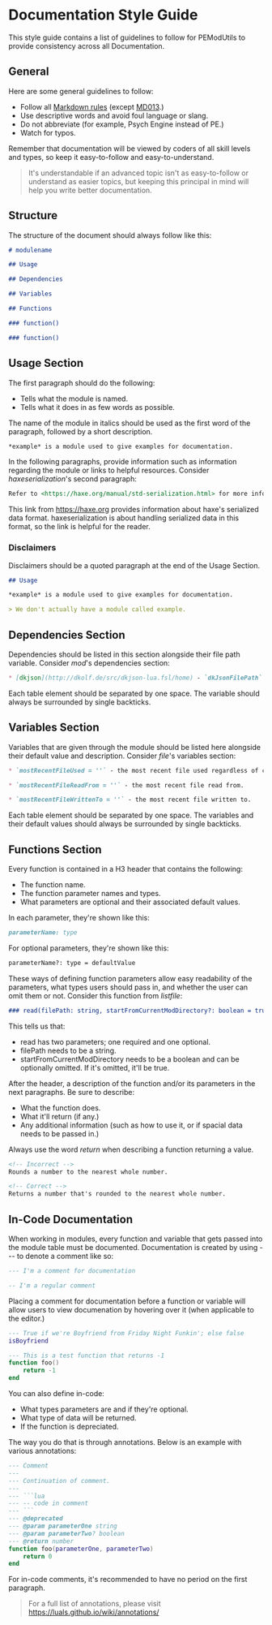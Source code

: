 # Documentation Style Guide

This style guide contains a list of guidelines to follow for PEModUtils to provide consistency across all Documentation.

## General

Here are some general guidelines to follow:

* Follow all [Markdown rules](https://github.com/markdownlint/markdownlint/blob/main/docs/RULES.md) (except [MD013](https://github.com/markdownlint/markdownlint/blob/main/docs/RULES.md#md013---line-length).)
* Use descriptive words and avoid foul language or slang.
* Do not abbreviate (for example, Psych Engine instead of PE.)
* Watch for typos.

Remember that documentation will be viewed by coders of all skill levels and types, so keep it easy-to-follow and easy-to-understand.

> It's understandable if an advanced topic isn't as easy-to-follow or understand as easier topics, but keeping this principal in mind will help you write better documentation.

## Structure

The structure of the document should always follow like this:

```markdown
# modulename

## Usage

## Dependencies

## Variables

## Functions

### function()

### function()
```

## Usage Section

The first paragraph should do the following:

* Tells what the module is named.
* Tells what it does in as few words as possible.

The name of the module in italics should be used as the first word of the paragraph, followed by a short description.

```markdown
*example* is a module used to give examples for documentation.
```

In the following paragraphs, provide information such as information regarding the module or links to helpful resources. Consider *haxeserialization*'s second paragraph:

```markdown
Refer to <https://haxe.org/manual/std-serialization.html> for more information on serialized data.
```

This link from <https://haxe.org> provides information about haxe's serialized data format. haxeserialization is about handling serialized data in this format, so the link is helpful for the reader.

### Disclaimers

Disclaimers should be a quoted paragraph at the end of the Usage Section.

```markdown
## Usage

*example* is a module used to give examples for documentation.

> We don't actually have a module called example.
```

## Dependencies Section

Dependencies should be listed in this section alongside their file path variable. Consider *mod*'s dependencies section:

```markdown
* [dkjson](http://dkolf.de/src/dkjson-lua.fsl/home) - `dkJsonFilePath`
```

Each table element should be separated by one space. The variable should always be surrounded by single backticks.

## Variables Section

Variables that are given through the module should be listed here alongside their default value and description. Consider *file*'s variables section:

```markdown
* `mostRecentFileUsed = ''` - the most recent file used regardless of context.

* `mostRecentFileReadFrom = ''` - the most recent file read from.

* `mostRecentFileWrittenTo = ''` - the most recent file written to.
```

Each table element should be separated by one space. The variables and their default values should always be surrounded by single backticks.

## Functions Section

Every function is contained in a H3 header that contains the following:

* The function name.
* The function parameter names and types.
* What parameters are optional and their associated default values.

In each parameter, they're shown like this:

```markdown
parameterName: type
```

For optional parameters, they're shown like this:

```markdown
parameterName?: type = defaultValue
```

These ways of defining function parameters allow easy readability of the parameters, what types users should pass in, and whether the user can omit them or not. Consider this function from *listfile*:

```markdown
### read(filePath: string, startFromCurrentModDirectory?: boolean = true)
```

This tells us that:

* read has two parameters; one required and one optional.
* filePath needs to be a string.
* startFromCurrentModDirectory needs to be a boolean and can be optionally omitted. If it's omitted, it'll be true.

After the header, a description of the function and/or its parameters in the next paragraphs. Be sure to describe:

* What the function does.
* What it'll return (if any.)
* Any additional information (such as how to use it, or if spacial data needs to be passed in.)

Always use the word *return* when describing a function returning a value.

```markdown
<!-- Incorrect -->
Rounds a number to the nearest whole number.

<!-- Correct -->
Returns a number that's rounded to the nearest whole number.
```

## In-Code Documentation

When working in modules, every function and variable that gets passed into the module table must be documented. Documentation is created by using --- to denote a comment like so:

```lua
--- I'm a comment for documentation

-- I'm a regular comment
```

Placing a comment for documentation before a function or variable will allow users to view documenation by hovering over it (when applicable to the editor.)

```lua
--- True if we're Boyfriend from Friday Night Funkin'; else false
isBoyfriend

--- This is a test function that returns -1
function foo()
    return -1
end
```

You can also define in-code:

* What types parameters are and if they're optional.
* What type of data will be returned.
* If the function is depreciated.

The way you do that is through annotations. Below is an example with various annotations:

```lua
--- Comment
---
--- Continuation of comment.
---
--- ```lua
--- -- code in comment
--- ```
--- @deprecated
--- @param parameterOne string
--- @param parameterTwo? boolean
--- @return number
function foo(parameterOne, parameterTwo)
    return 0
end
```

For in-code comments, it's recommended to have no period on the first paragraph.

> For a full list of annotations, please visit <https://luals.github.io/wiki/annotations/>

